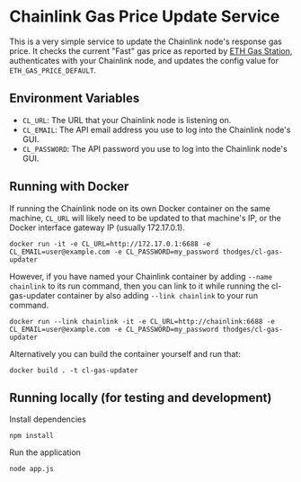 # Chainlink Gas Price Update Service

This is a very simple service to update the Chainlink node's response gas price. It checks the current "Fast" gas price as reported by [ETH Gas Station](https://ethgasstation.info/), authenticates with your Chainlink node, and updates the config value for `ETH_GAS_PRICE_DEFAULT`.

## Environment Variables

- `CL_URL`: The URL that your Chainlink node is listening on.
- `CL_EMAIL`: The API email address you use to log into the Chainlink node's GUI.
- `CL_PASSWORD`: The API password you use to log into the Chainlink node's GUI.

## Running with Docker

If running the Chainlink node on its own Docker container on the same machine, `CL_URL` will likely need to be updated to that machine's IP, or the Docker interface gateway IP (usually 172.17.0.1).

```
docker run -it -e CL_URL=http://172.17.0.1:6688 -e CL_EMAIL=user@example.com -e CL_PASSWORD=my_password thodges/cl-gas-updater
```

However, if you have named your Chainlink container by adding `--name chainlink` to its run command, then you can link to it while running the cl-gas-updater container by also adding `--link chainlink` to your run command.

```
docker run --link chainlink -it -e CL_URL=http://chainlink:6688 -e CL_EMAIL=user@example.com -e CL_PASSWORD=my_password thodges/cl-gas-updater
```

Alternatively you can build the container yourself and run that:

```
docker build . -t cl-gas-updater
```

## Running locally (for testing and development)

Install dependencies

```
npm install
```

Run the application

```
node app.js
```
